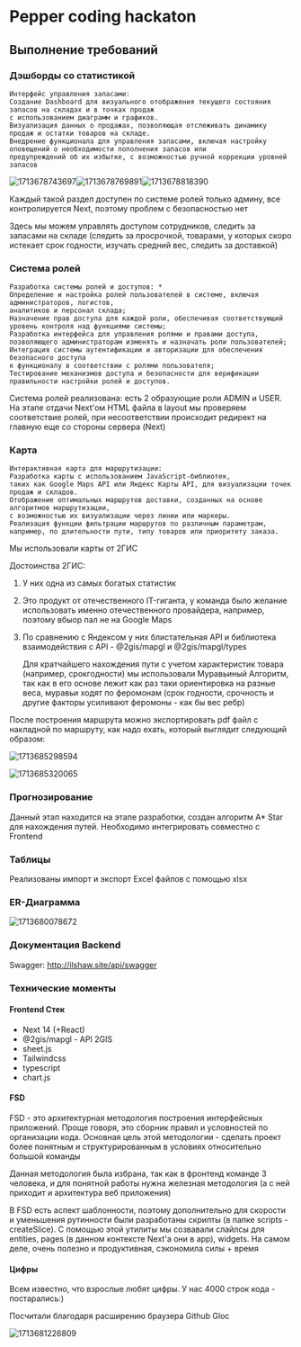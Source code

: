 # Pepper coding hackaton

## Выполнение требований

### Дэшборды со статистикой

```plaintext
Интерфейс управления запасами:
Создание Dashboard для визуального отображения текущего состояния запасов на складах и в точках продаж 
с использованием диаграмм и графиков.
Визуализация данных о продажах, позволяющая отслеживать динамику продаж и остатки товаров на складе.
Внедрение функционала для управления запасами, включая настройку оповещений о необходимости пополнения запасов или 
предупреждений об их избытке, с возможностью ручной коррекции уровней запасов
```

![1713678743697](image/README/1713678743697.png)![1713678769891](image/README/1713678769891.png)![1713678818390](image/README/1713678818390.png)

Каждый такой раздел доступен по системе ролей только админу, все контролируется Next, поэтому проблем с безопасностью нет

Здесь мы можем управлять доступом сотрудников, следить за запасами на складе (следить за просрочкой, товарами, у которых скоро истекает срок годности, изучать средний вес, следить за доставкой)

### Система ролей

```plaintext
Разработка системы ролей и доступов: *
Определение и настройка ролей пользователей в системе, включая администраторов, логистов, 
аналитиков и персонал склада;
Назначение прав доступа для каждой роли, обеспечивая соответствующий уровень контроля над функциями системы;
Разработка интерфейса для управления ролями и правами доступа, 
позволяющего администраторам изменять и назначать роли пользователей;
Интеграция системы аутентификации и авторизации для обеспечения безопасного доступа 
к функционалу в соответствии с ролями пользователя;
Тестирование механизмов доступа и безопасности для верификации правильности настройки ролей и доступов.
```

Система  ролей реализована: есть 2 образующие роли ADMIN и USER. На этапе отдачи Next'ом HTML файла в layout мы проверяем соответствие ролей, при несоответствии происходит редирект на главную еще со стороны сервера (Next)

### Карта

```plaintext
Интерактивная карта для маршрутизации:
Разработка карты с использованием JavaScript-библиотек, 
таких как Google Maps API или Яндекс Карты API, для визуализации точек продаж и складов.
Отображение оптимальных маршрутов доставки, созданных на основе алгоритмов маршрутизации, 
с возможностью их визуализации через линии или маркеры.
Реализация функции фильтрации маршрутов по различным параметрам, 
например, по длительности пути, типу товаров или приоритету заказа.
```

Мы использовали карты от 2ГИС

Достоинства 2ГИС:

1) У них одна из самых богатых статистик
2) Это продукт от отечественного IT-гиганта, у команда было желание использовать именно отечественного провайдера, например, поэтому вбыор пал не на Google Maps
3) По сравнению с Яндексом у них блистательная API и библиотека взаимодействия с API - @2gis/mapgl и @2gis/mapgl/types

   Для кратчайшего нахождения пути  с учетом характеристик товара (например, срокгодности) мы использовали  Муравьиный Алгоритм, так как в его основе лежит как раз таки ориентировка на разные веса, муравьи ходят по феромонам (срок годности, срочность и другие факторы усиливают феромоны - как бы вес ребр)

После построения маршрута можно экспортировать pdf файл с накладной по маршруту, как надо ехать, который выглядит следующий образом:

![1713685298594](image/README/1713685298594.png)

![1713685320065](image/README/1713685320065.png)


### Прогнозирование

Данный этап находится на этапе разработки, создан алгоритм A* Star для нахождения путей. Необходимо интегрировать совместно с Frontend

### Таблицы

Реализованы импорт и экспорт Excel файлов с помощью xlsx

### ER-Диаграмма

![1713680078672](image/README/1713680078672.jpg)

### Документация Backend

Swagger: http://ilshaw.site/api/swagger

### Технические моменты

#### Frontend Стек

* Next 14 (+React)
* @2gis/mapgl - API 2GIS
* sheet.js
* Tailwindcss
* typescript
* chart.js

#### FSD

FSD - это архитектурная методология построения интерфейсных приложений. Проще говоря, это сборник правил и условностей по организации кода. Основная цель этой методологии - сделать проект более понятным и структурированным в условиях относительно большой команды

Данная методология была избрана, так как в фронтенд команде 3 человека, и для понятной работы нужна железная методология (а с ней приходит и архитектура веб приложения)

В FSD есть аспект шаблонности, поэтому дополнительно для скорости и уменьшения рутинности были разработаны скрипты (в папке scripts - createSlice). С помощью этой утилиты мы созвавали слайлсы для entities, pages (в данном контексте Next'а они в app), widgets. На самом деле, очень полезно и продуктивная, сэкономила силы + время

#### Цифры

Всем известно, что взрослые любят цифры. У нас 4000 строк кода - постарались:)

Посчитали благодаря расширению браузера Github Gloc

![1713681226809](image/README/1713681226809.png)
